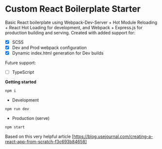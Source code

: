 # Custom React Boilerplate Starter

Basic React boilerplate using Webpack-Dev-Server + Hot Module Reloading + React Hot Loading for development, and Webpack + Express.js for production building and serving. Created with added support for:
- [x] SCSS
- [x] Dev and Prod webpack configuration
- [x] Dynamic index.html generation for Dev builds 

Future support:
- [ ] TypeScript

**Getting started**
```bash
npm i
```

- Development
```bash
npm run dev
```

- Production (serve)
```bash
npm start
```

 
Based on this very helpful article [https://blog.usejournal.com/creating-a-react-app-from-scratch-f3c693b84658]

